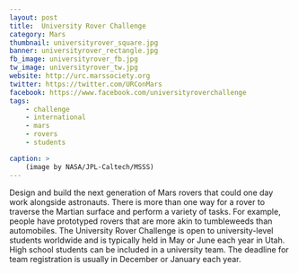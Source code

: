 ```yaml
---
layout: post
title:  University Rover Challenge
category: Mars
thumbnail: universityrover_square.jpg
banner: universityrover_rectangle.jpg
fb_image: universityrover_fb.jpg
tw_image: universityrover_tw.jpg
website: http://urc.marssociety.org
twitter: https://twitter.com/URConMars
facebook: https://www.facebook.com/universityroverchallenge
tags: 
    - challenge
    - international
    - mars
    - rovers
    - students

caption: >
    (image by NASA/JPL-Caltech/MSSS)
---
```

Design and build the next generation of Mars rovers that could one day work alongside astronauts. There is more than one way for a rover to traverse the Martian surface and perform a variety of tasks. For example, people have prototyped rovers that are more akin to tumbleweeds than automobiles. The University Rover Challenge is open to university-level students worldwide and is typically held in May or June each year in Utah. High school students can be included in a university team. The deadline for team registration is usually in December or January each year.